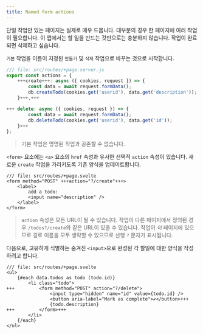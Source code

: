 ```yaml
---
title: Named form actions
---
```


단일 작업만 있는 페이지는 실제로 매우 드뭅니다. 대부분의 경우 한 페이지에 여러 작업이 필요합니다. 이 앱에서는 할 일을 만드는 것만으로는 충분하지 않습니다. 작업이 완료되면 삭제하고 싶습니다.

`기본` 작업을 이름이 지정된 `만들기` 및 `삭제` 작업으로 바꾸는 것으로 시작합니다.

```js
/// file: src/routes/+page.server.js
export const actions = {
	+++create+++: async ({ cookies, request }) => {
		const data = await request.formData();
		db.createTodo(cookies.get('userid'), data.get('description'));
	}+++,+++

+++	delete: async ({ cookies, request }) => {
		const data = await request.formData();
		db.deleteTodo(cookies.get('userid'), data.get('id'));
	}+++
};
```

> 기본 작업은 명명된 작업과 공존할 수 없습니다.

`<form>` 요소에는 `<a>` 요소의 `href` 속성과 유사한 선택적 `action` 속성이 있습니다. 새로운 `create` 작업을 가리키도록 기존 양식을 업데이트합니다.

```svelte
/// file: src/routes/+page.svelte
<form method="POST" +++action="?/create"+++>
	<label>
		add a todo:
		<input name="description" />
	</label>
</form>
```

> `action` 속성은 모든 URL이 될 수 있습니다. 작업이 다른 페이지에서 정의된 경우 `/todos?/create`와 같은 URL이 있을 수 있습니다. 작업이 _이_ 페이지에 있으므로 경로 이름을 모두 생략할 수 있으므로 선행 `?` 문자가 표시됩니다.

다음으로, 고유하게 식별하는 숨겨진 `<input>`으로 완성된 각 할일에 대한 양식을 작성하려고 합니다.

```svelte
/// file: src/routes/+page.svelte
<ul>
	{#each data.todos as todo (todo.id)}
		<li class="todo">
+++			<form method="POST" action="?/delete">
				<input type="hidden" name="id" value={todo.id} />
				<button aria-label="Mark as complete">✔</button>+++
				{todo.description}
+++			</form>+++
		</li>
	{/each}
</ul>
```
